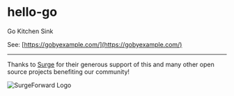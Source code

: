 # hello-go
Go Kitchen Sink

See: [https://gobyexample.com/](https://gobyexample.com/)

__________

Thanks to [Surge](https://www.surgeforward.com/) for their generous support of this and many other open source projects benefiting our community!

![SurgeForward Logo](https://media.surgeforward.com/wp-content/uploads/2018/04/14191701/webinar_email_header.png)
